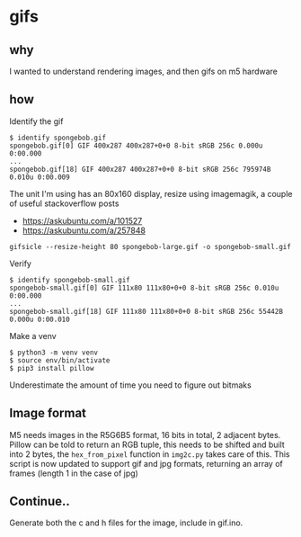 # gifs

## why
I wanted to understand rendering images, and then gifs on m5 hardware

## how
Identify the gif
```
$ identify spongebob.gif 
spongebob.gif[0] GIF 400x287 400x287+0+0 8-bit sRGB 256c 0.000u 0:00.000
...
spongebob.gif[18] GIF 400x287 400x287+0+0 8-bit sRGB 256c 795974B 0.010u 0:00.009
```
The unit I'm using has an 80x160 display, resize using imagemagik, a couple of useful stackoverflow posts
- https://askubuntu.com/a/101527
- https://askubuntu.com/a/257848

```
gifsicle --resize-height 80 spongebob-large.gif -o spongebob-small.gif
```
Verify
```
$ identify spongebob-small.gif 
spongebob-small.gif[0] GIF 111x80 111x80+0+0 8-bit sRGB 256c 0.010u 0:00.000
...
spongebob-small.gif[18] GIF 111x80 111x80+0+0 8-bit sRGB 256c 55442B 0.000u 0:00.010
```
Make a venv
```
$ python3 -m venv venv
$ source env/bin/activate
$ pip3 install pillow
```
Underestimate the amount of time you need to figure out bitmaks
## Image format
M5 needs images in the R5G6B5 format, 16 bits in total, 2 adjacent bytes.
Pillow can be told to return an RGB tuple, this needs to be shifted and built into 2 bytes, the `hex_from_pixel` function in `img2c.py` takes care of this.
This script is now updated to support gif and jpg formats, returning an array of frames (length 1 in the case of jpg)

## Continue..
Generate both the c and h files for the image, include in gif.ino.